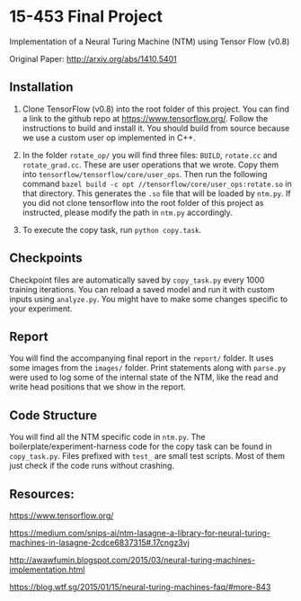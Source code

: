 # 15-453 Final Project

Implementation of a Neural Turing Machine (NTM) using Tensor Flow (v0.8)

Original Paper: http://arxiv.org/abs/1410.5401

## Installation

  1. Clone TensorFlow (v0.8) into the root folder of this project.
  You can find a link to the github repo at https://www.tensorflow.org/. Follow the instructions to
  build and install it. You should build from source because we use a custom user op implemented
  in C++.

  2. In the folder `rotate_op/` you will find three files: `BUILD`, `rotate.cc` and `rotate_grad.cc`.
  These are user operations that we wrote. Copy them into `tensorflow/tensorflow/core/user_ops`.
  Then run the following command `bazel build -c opt //tensorflow/core/user_ops:rotate.so` in that directory.
  This generates the `.so` file that will be loaded by `ntm.py`. If you did not clone tensorflow
  into the root folder of this project as instructed, please modify the path in `ntm.py` accordingly.
  
  3. To execute the copy task, run `python copy.task`.
  
## Checkpoints

Checkpoint files are automatically saved by `copy_task.py` every 1000 training iterations.
You can reload a saved model and run it with custom inputs using `analyze.py`.
You might have to make some changes specific to your experiment.

## Report

You will find the accompanying final report in the `report/` folder. It uses some images from the
`images/` folder. Print statements along with `parse.py` were used to log
some of the internal state of the NTM, like the read and write head positions that we show in the
report.

## Code Structure

You will find all the NTM specific code in `ntm.py`. The boilerplate/experiment-harness code for
the copy task can be found in `copy_task.py`. Files prefixed with `test_` are small test scripts.
Most of them just check if the code runs without crashing.

## Resources:

https://www.tensorflow.org/

https://medium.com/snips-ai/ntm-lasagne-a-library-for-neural-turing-machines-in-lasagne-2cdce6837315#.17cngz3vj

http://awawfumin.blogspot.com/2015/03/neural-turing-machines-implementation.html

https://blog.wtf.sg/2015/01/15/neural-turing-machines-faq/#more-843
